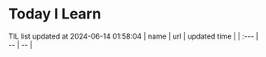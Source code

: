 # Today I Learn 
TIL list updated at 2024-06-14 01:58:04
| name | url | updated time |
| :--- | -- | -- |
